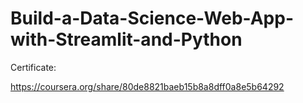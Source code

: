 # Build-a-Data-Science-Web-App-with-Streamlit-and-Python

Certificate:

https://coursera.org/share/80de8821baeb15b8a8dff0a8e5b64292
